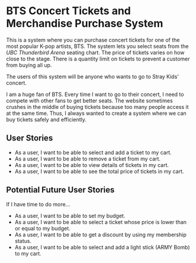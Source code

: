 # BTS Concert Tickets and Merchandise Purchase System



This is a system where you can purchase concert tickets for one of the most popular K-pop artists, BTS. 
The system lets you select seats from the *UBC Thunderbird Arena* seating chart.
The price of tickets varies on how close to the stage.
There is a quantity limit on tickets to prevent a customer from buying all up.

The users of this system will be anyone who wants to go to Stray Kids' concert.

I am a huge fan of BTS. Every time I want to go to their concert, 
I need to compete with other fans to get better seats. The website sometimes crushes in the middle of buying tickets 
because too many people access it at the same time. 
Thus, I always wanted to create a system where we can buy tickets safely and efficiently.


## User Stories
- As a user, I want to be able to select and add a ticket to my cart.
- As a user, I want to be able to remove a ticket from my cart.
- As a user, I want to be able to view details of tickets in my cart.
- As a user, I want to be able to see the total price of tickets in my cart.

## Potential Future User Stories
If I have time to do more...
- As a user, I want to be able to set my budget. 
- As a user, I want to be able to select a ticket whose price is lower than or equal to my budget.
- As a user, I want to be able to get a discount by using my membership status.
- As a user, I want to be able to select and add a light stick (ARMY Bomb) to my cart. 